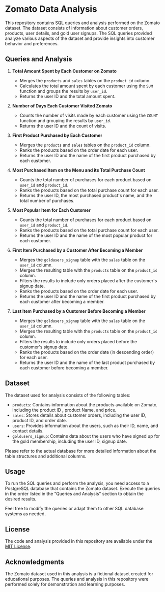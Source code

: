 # Zomato Data Analysis

This repository contains SQL queries and analysis performed on the Zomato dataset. The dataset consists of information about customer orders, products, user details, and gold user signups. The SQL queries provided analyze various aspects of the dataset and provide insights into customer behavior and preferences.

## Queries and Analysis

1. **Total Amount Spent by Each Customer on Zomato**
   - Merges the `products` and `sales` tables on the `product_id` column.
   - Calculates the total amount spent by each customer using the `SUM` function and groups the results by `user_id`.
   - Returns the user ID and the total amount spent.

2. **Number of Days Each Customer Visited Zomato**
   - Counts the number of visits made by each customer using the `COUNT` function and grouping the results by `user_id`.
   - Returns the user ID and the count of visits.

3. **First Product Purchased by Each Customer**
   - Merges the `products` and `sales` tables on the `product_id` column.
   - Ranks the products based on the order date for each user.
   - Returns the user ID and the name of the first product purchased by each customer.

4. **Most Purchased Item on the Menu and its Total Purchase Count**
   - Counts the total number of purchases for each product based on `user_id` and `product_id`.
   - Ranks the products based on the total purchase count for each user.
   - Returns the user ID, the most purchased product's name, and the total number of purchases.

5. **Most Popular Item for Each Customer**
   - Counts the total number of purchases for each product based on `user_id` and `product_id`.
   - Ranks the products based on the total purchase count for each user.
   - Returns the user ID and the name of the most popular product for each customer.

6. **First Item Purchased by a Customer After Becoming a Member**
   - Merges the `goldusers_signup` table with the `sales` table on the `user_id` column.
   - Merges the resulting table with the `products` table on the `product_id` column.
   - Filters the results to include only orders placed after the customer's signup date.
   - Ranks the products based on the order date for each user.
   - Returns the user ID and the name of the first product purchased by each customer after becoming a member.

7. **Last Item Purchased by a Customer Before Becoming a Member**
   - Merges the `goldusers_signup` table with the `sales` table on the `user_id` column.
   - Merges the resulting table with the `products` table on the `product_id` column.
   - Filters the results to include only orders placed before the customer's signup date.
   - Ranks the products based on the order date (in descending order) for each user.
   - Returns the user ID and the name of the last product purchased by each customer before becoming a member.

## Dataset
The dataset used for analysis consists of the following tables:

- `products`: Contains information about the products available on Zomato, including the product ID , product Name, and price.
- `sales`: Stores details about customer orders, including the user ID, product ID, and order date.
- `users`: Provides information about the users, such as their ID, name, and contact details.
- `goldusers_signup`: Contains data about the users who have signed up for the gold membership, including the user ID, signup date.

Please refer to the actual database for more detailed information about the table structures and additional columns.

## Usage
To run the SQL queries and perform the analysis, you need access to a PostgreSQL database that contains the Zomato dataset. Execute the queries in the order listed in the "Queries and Analysis" section to obtain the desired results.

Feel free to modify the queries or adapt them to other SQL database systems as needed.

## License
The code and analysis provided in this repository are available under the [MIT License](LICENSE).

## Acknowledgments
The Zomato dataset used in this analysis is a fictional dataset created for educational purposes. The queries and analysis in this repository were performed solely for demonstration and learning purposes.
